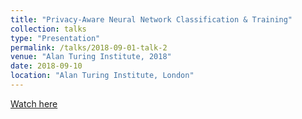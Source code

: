 ```yaml
---
title: "Privacy-Aware Neural Network Classification & Training" 
collection: talks
type: "Presentation"
permalink: /talks/2018-09-01-talk-2
venue: "Alan Turing Institute, 2018"
date: 2018-09-10
location: "Alan Turing Institute, London"
---
```

[Watch here](https://www.youtube.com/watch?v=pJtw6IRo9q4)
